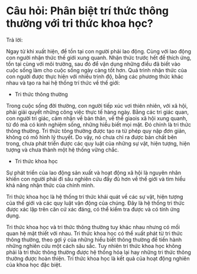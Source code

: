 # Câu hỏi: Phân biệt trí thức thông thường với tri thức khoa học?

Trả lời:

Ngay từ khi xuất hiện, để tồn tại con người phải lao động. Cùng với lao động con người nhận thức thế giới xung quanh. Nhận thức trước hết để thích ứng, tồn tại cùng với môi trường, sau đó để vận dụng những điều đã biết vào cuộc sống làm cho cuộc sống ngày càng tốt hơn. Quá trình nhận thức của con người được thực hiện với nhiều trình độ, bằng các phương thức khác nhau và tạo ra hai hệ thống trí thức về thế giới:

- Tri thức thông thường

Trong cuộc sống đời thường, con người tiếp xúc vơi thiên nhiên, với xã hội, phải giải quyết những công việc thực tế hàng ngày. Bằng các tri giác quan, con người tri giác, cảm nhận về bản thân, về thế giaois xã hội xung quanh, từ đó mà có kinh nghiệm sống, những hiểu biết mọi mặt. Đó chính là tri thức thông thường. Tri thức tông thường được tạo ra từ phép quy nập đơn giản, không có mô hình lý thuyết. Do vậy, nó chưa chỉ ra được bản chất bên trong, chưa phát triển được các quy luật của những sự vật, hiện tượng, hiện tượng và chưa thành một hệ thống vững chắc.

- Tri thức khoa học

Sự phát triển của lao động sản xuất và hoạt động xã hội là nguyên nhân khiến con người phải đi sâu nghiên cứu đầy đủ hơn về thế giới và tìm hiểu khả năng nhận thức của chính mình.

Tri thức khoa học là hệ thống trí thức khái quát về các sự vật, hiện tượng của thế giới và các quy luật vận động của chúng. Đây là hệ thống tri thức được xác lập trên căn cứ xác đáng, có thể kiểm tra được và có tính ứng dụng.

Tri thức khoa học và tri thức thông thường tuy khác nhau nhưng có mối quan hệ mật thiết với nhau. Tri thức khoa học có thể xuất phát từ tri thức thông thường, theo gợi ý của những hiểu biết thông thường để tiến hành những nghiên cứu một cách sâu sắc. Tuy nhiên tri thức khoa học không phải là tri thức thông thường được hệ thống hóa lại hay những tri thức thông thường được hoàn thiện. Tri thức khoa học là kết quả của hoạt động nghiên của khoa học đặc biệt.
